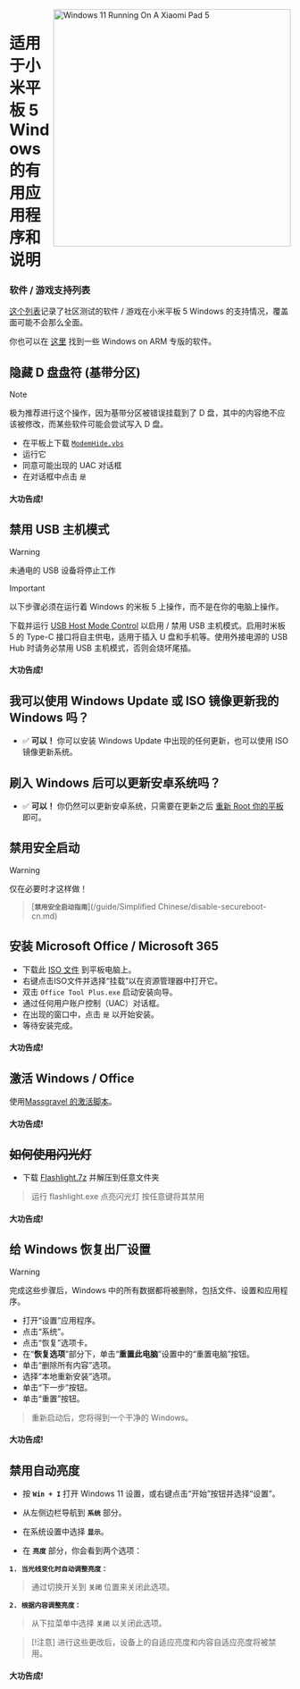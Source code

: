 <img align="right" src="https://raw.githubusercontent.com/erdilS/Port-Windows-11-Xiaomi-Pad-5/main/nabu.png" width="425" alt="Windows 11 Running On A Xiaomi Pad 5">

# 适用于小米平板 5 Windows 的有用应用程序和说明

### 软件 / 游戏支持列表
[这个列表](https://docs.google.com/spreadsheets/d/1XYuoySgYQE0HL573sA-0RGMX7I4lt5rWJuQ8Z8yRJNY/edit?usp=drivesdk)记录了社区测试的软件 / 游戏在小米平板 5 Windows 的支持情况，覆盖面可能不会那么全面。

你也可以在 [这里](https://armrepo.ver.lt/) 找到一些 Windows on ARM 专版的软件。

## 隐藏 D 盘盘符 (基带分区)
> [!NOTE]
> 极为推荐进行这个操作，因为基带分区被错误挂载到了 D 盘，其中的内容绝不应该被修改，而某些软件可能会尝试写入 D 盘。

- 在平板上下载 [`ModemHide.vbs`](https://github.com/Misha803/My-Scripts/releases/tag/ModemHide) 
- 运行它
- 同意可能出现的 UAC 对话框 
- 在对话框中点击 `是`


#### 大功告成!


## 禁用 USB 主机模式
> [!Warning]
> 未通电的 USB 设备将停止工作

> [!Important]
> 以下步骤必须在运行着 Windows 的米板 5 上操作，而不是在你的电脑上操作。

下载并运行 [USB Host Mode Control](https://github.com/Misha803/My-Scripts/releases/tag/USB-Host-Mode-Control) 以启用 / 禁用 USB 主机模式。启用时米板 5 的 Type-C 接口将自主供电，适用于插入 U 盘和手机等。使用外接电源的 USB Hub 时请务必禁用 USB 主机模式，否则会烧坏尾插。

#### 大功告成!

## 我可以使用 Windows Update 或 ISO 镜像更新我的 Windows 吗？
- ✅ **可以！** 你可以安装 Windows Update 中出现的任何更新，也可以使用 ISO 镜像更新系统。

## 刷入 Windows 后可以更新安卓系统吗？
- ✅ **可以！** 你仍然可以更新安卓系统，只需要在更新之后 [重新 Root 你的平板](re-rooting-cn.md) 即可。

## 禁用安全启动
> [!Warning]
> 仅在必要时才这样做！

> [**`禁用安全启动指南`**](/guide/Simplified Chinese/disable-secureboot-cn.md)


## 安装 Microsoft Office / Microsoft 365
- 下载此 [ISO 文件](https://drive.google.com/file/d/10FTyC0XBccj0BkxdIa_W_haixQz-d3to/view?usp=drivesdk) 到平板电脑上。
- 右键点击ISO文件并选择“挂载”以在资源管理器中打开它。
- 双击 ```Office Tool Plus.exe``` 启动安装向导。
- 通过任何用户账户控制（UAC）对话框。
- 在出现的窗口中，点击 `是` 以开始安装。
- 等待安装完成。

#### 大功告成!


## 激活 Windows / Office
使用[Massgravel 的激活脚本](https://github.com/massgravel/Microsoft-Activation-Scripts)。

#### 大功告成!


## ~~如何使用闪光灯~~
 - 下载 [Flashlight.7z](https://github.com/erdilS/Port-Windows-11-Xiaomi-Pad-5/releases/download/1.0/flashlight_fix.7z) 并解压到任意文件夹
> 运行 flashlight.exe 点亮闪光灯
> 按任意键将其禁用

#### 大功告成!

## 给 Windows 恢复出厂设置
> [!Warning]
> 完成这些步骤后，Windows 中的所有数据都将被删除，包括文件、设置和应用程序。

- 打开“设置”应用程序。
- 点击“系统”。
- 点击“恢复”选项卡。
- 在“**恢复选项**”部分下，单击“**重置此电脑**”设置中的“重置电脑”按钮。
- 单击“删除所有内容”选项。
- 选择“本地重新安装”选项。
- 单击“下一步”按钮。
- 单击“重置”按钮。
> 重新启动后，您将得到一个干净的 Windows。


#### 大功告成!


## 禁用自动亮度

- 按 **`Win + I`** 打开 Windows 11 设置，或右键点击“开始”按钮并选择“设置”。

- 从左侧边栏导航到 **`系统`** 部分。

- 在系统设置中选择 **`显示`**。

- 在 **`亮度`** 部分，你会看到两个选项：

**```1. 当光线变化时自动调整亮度：```**

> 通过切换开关到 **`关闭`** 位置来关闭此选项。

**```2. 根据内容调整亮度：```**

> 从下拉菜单中选择 **`关闭`** 以关闭此选项。

>[!注意]
> 进行这些更改后，设备上的自适应亮度和内容自适应亮度将被禁用。

 #### 大功告成!













